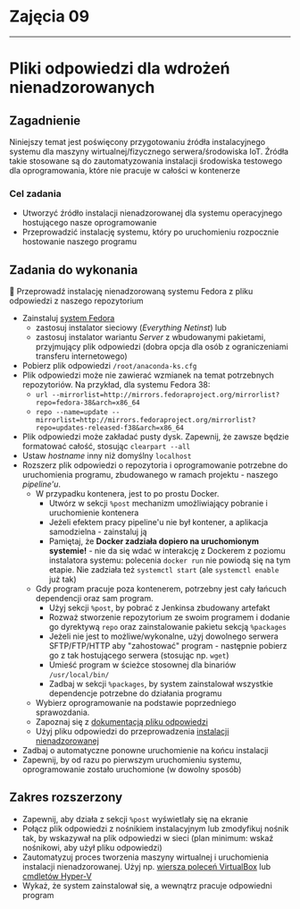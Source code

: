 # Zajęcia 09
---
# Pliki odpowiedzi dla wdrożeń nienadzorowanych

## Zagadnienie
Niniejszy temat jest poświęcony przygotowaniu źródła instalacyjnego systemu dla maszyny wirtualnej/fizycznego serwera/środowiska IoT. Źródła takie stosowane są do zautomatyzowania instalacji środowiska testowego dla oprogramowania, które nie pracuje w całości w kontenerze

### Cel zadania
* Utworzyć źródło instalacji nienadzorowanej dla systemu operacyjnego hostującego nasze oprogramowanie
* Przeprowadzić instalację systemu, który po uruchomieniu rozpocznie hostowanie naszego programu

## Zadania do wykonania

🌵 Przeprowadź instalację nienadzorowaną systemu Fedora z pliku odpowiedzi z naszego repozytorium

* Zainstaluj [system Fedora](https://download.fedoraproject.org/pub/fedora/linux/releases/)
  * zastosuj instalator sieciowy (*Everything Netinst*) lub
  * zastosuj instalator wariantu *Server* z wbudowanymi pakietami, przyjmujący plik odpowiedzi (dobra opcja dla osób z ograniczeniami transferu internetowego)
* Pobierz plik odpowiedzi `/root/anaconda-ks.cfg`
* Plik odpowiedzi może nie zawierać wzmianek na temat potrzebnych repozytoriów. Na przykład, dla systemu Fedora 38:
  * `url --mirrorlist=http://mirrors.fedoraproject.org/mirrorlist?repo=fedora-38&arch=x86_64`
  * `repo --name=update --mirrorlist=http://mirrors.fedoraproject.org/mirrorlist?repo=updates-released-f38&arch=x86_64`
* Plik odpowiedzi może zakładać pusty dysk. Zapewnij, że zawsze będzie formatować całość, stosując `clearpart --all`
* Ustaw *hostname* inny niż domyślny `localhost`
* Rozszerz plik odpowiedzi o repozytoria i oprogramowanie potrzebne do uruchomienia programu, zbudowanego w ramach projektu - naszego *pipeline'u*. 
  * W przypadku kontenera, jest to po prostu Docker.
    * Utwórz w sekcji `%post` mechanizm umożliwiający pobranie i uruchomienie kontenera
    * Jeżeli efektem pracy pipeline'u nie był kontener, a aplikacja samodzielna - zainstaluj ją
    * Pamiętaj, że **Docker zadziała dopiero na uruchomionym systemie!** - nie da się wdać w interakcję z Dockerem z poziomu instalatora systemu: polecenia `docker run` nie powiodą się na tym etapie. Nie zadziała też `systemctl start` (ale `systemctl enable` już tak)
  * Gdy program pracuje poza kontenerem, potrzebny jest cały łańcuch dependencji oraz sam program.
    * Użyj sekcji `%post`, by pobrać z Jenkinsa zbudowany artefakt
    * Rozważ stworzenie repozytorium ze swoim programem i dodanie go dyrektywą `repo` oraz zainstalowanie pakietu sekcją `%packages`
    * Jeżeli nie jest to możliwe/wykonalne, użyj dowolnego serwera SFTP/FTP/HTTP aby "zahostować" program - następnie pobierz go z tak hostującego serwera (stosując np. `wget`)
    * Umieść program w ścieżce stosownej dla binariów `/usr/local/bin/`
    * Zadbaj w sekcji `%packages`, by system zainstalował wszystkie dependencje potrzebne do działania programu
  * Wybierz oprogramowanie na podstawie poprzedniego sprawozdania.
  * Zapoznaj się z [dokumentacją pliku odpowiedzi](https://pykickstart.readthedocs.io/en/latest/kickstart-docs.html)
  * Użyj pliku odpowiedzi do przeprowadzenia [instalacji nienadzorowanej](https://docs.fedoraproject.org/en-US/fedora/f36/install-guide/advanced/Kickstart_Installations/)
* Zadbaj o automatyczne ponowne uruchomienie na końcu instalacji
* Zapewnij, by od razu po pierwszym uruchomieniu systemu, oprogramowanie zostało uruchomione (w dowolny sposób)

## Zakres rozszerzony
* Zapewnij, aby działa z sekcji `%post` wyświetlały się na ekranie
* Połącz plik odpowiedzi z nośnikiem instalacyjnym lub zmodyfikuj nośnik tak, by wskazywał na plik odpowiedzi w sieci (plan minimum: wskaź nośnikowi, aby użył pliku odpowiedzi)
* Zautomatyzuj proces tworzenia maszyny wirtualnej i uruchomienia instalacji nienadzorowanej. Użyj np. [wiersza poleceń VirtualBox](https://www.virtualbox.org/manual/ch08.html) lub [cmdletów Hyper-V](https://learn.microsoft.com/en-us/virtualization/hyper-v-on-windows/quick-start/try-hyper-v-powershell)
* Wykaż, że system zainstalował się, a wewnątrz pracuje odpowiedni program
